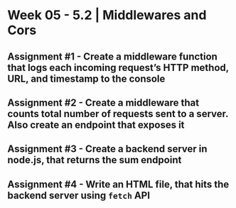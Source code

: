 # **Week 05 - 5.2 | Middlewares and Cors**

## Assignment #1 - Create a middleware function that logs each incoming request’s HTTP method, URL, and timestamp to the console

## Assignment #2 - Create a middleware that counts total number of requests sent to a server. Also create an endpoint that exposes it

## Assignment #3 - Create a backend server in node.js, that returns the sum endpoint

## Assignment #4 - Write an HTML file, that hits the backend server using `fetch` API


